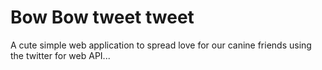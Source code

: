 # Bow Bow tweet tweet

A cute simple web application to spread love for our canine friends using the twitter for web API...